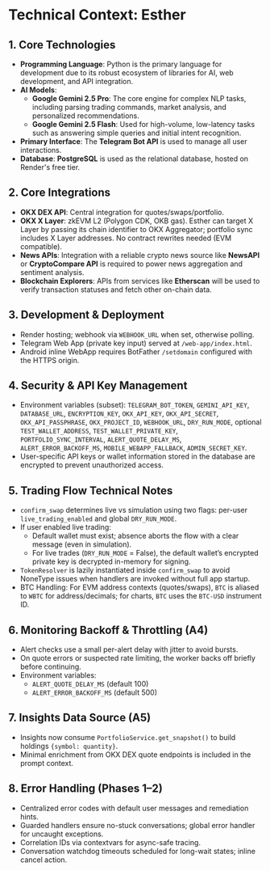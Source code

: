 # Technical Context: Esther

## 1. Core Technologies
- **Programming Language**: Python is the primary language for development due to its robust ecosystem of libraries for AI, web development, and API integration.
- **AI Models**:
    - **Google Gemini 2.5 Pro**: The core engine for complex NLP tasks, including parsing trading commands, market analysis, and personalized recommendations.
    - **Google Gemini 2.5 Flash**: Used for high-volume, low-latency tasks such as answering simple queries and initial intent recognition.
- **Primary Interface**: The **Telegram Bot API** is used to manage all user interactions.
- **Database**: **PostgreSQL** is used as the relational database, hosted on Render's free tier.

## 2. Core Integrations
- **OKX DEX API**: Central integration for quotes/swaps/portfolio.
- **OKX X Layer**: zkEVM L2 (Polygon CDK, OKB gas). Esther can target X Layer by passing its chain identifier to OKX Aggregator; portfolio sync includes X Layer addresses. No contract rewrites needed (EVM compatible).
- **News APIs**: Integration with a reliable crypto news source like **NewsAPI** or **CryptoCompare API** is required to power news aggregation and sentiment analysis.
- **Blockchain Explorers**: APIs from services like **Etherscan** will be used to verify transaction statuses and fetch other on-chain data.

## 3. Development & Deployment
- Render hosting; webhook via `WEBHOOK_URL` when set, otherwise polling.
- Telegram Web App (private key input) served at `/web-app/index.html`.
- Android inline WebApp requires BotFather `/setdomain` configured with the HTTPS origin.

## 4. Security & API Key Management
- Environment variables (subset): `TELEGRAM_BOT_TOKEN`, `GEMINI_API_KEY`, `DATABASE_URL`, `ENCRYPTION_KEY`, `OKX_API_KEY`, `OKX_API_SECRET`, `OKX_API_PASSPHRASE`, `OKX_PROJECT_ID`, `WEBHOOK_URL`, `DRY_RUN_MODE`, optional `TEST_WALLET_ADDRESS`, `TEST_WALLET_PRIVATE_KEY`, `PORTFOLIO_SYNC_INTERVAL`, `ALERT_QUOTE_DELAY_MS`, `ALERT_ERROR_BACKOFF_MS`, `MOBILE_WEBAPP_FALLBACK`, `ADMIN_SECRET_KEY`.
- User-specific API keys or wallet information stored in the database are encrypted to prevent unauthorized access.

## 5. Trading Flow Technical Notes
- `confirm_swap` determines live vs simulation using two flags: per-user `live_trading_enabled` and global `DRY_RUN_MODE`.
- If user enabled live trading:
  - Default wallet must exist; absence aborts the flow with a clear message (even in simulation).
  - For live trades (`DRY_RUN_MODE` = False), the default wallet’s encrypted private key is decrypted in-memory for signing.
- `TokenResolver` is lazily instantiated inside `confirm_swap` to avoid NoneType issues when handlers are invoked without full app startup.
- BTC Handling: For EVM address contexts (quotes/swaps), `BTC` is aliased to `WBTC` for address/decimals; for charts, `BTC` uses the `BTC-USD` instrument ID.

## 6. Monitoring Backoff & Throttling (A4)
- Alert checks use a small per-alert delay with jitter to avoid bursts.
- On quote errors or suspected rate limiting, the worker backs off briefly before continuing.
- Environment variables:
  - `ALERT_QUOTE_DELAY_MS` (default 100)
  - `ALERT_ERROR_BACKOFF_MS` (default 500)

## 7. Insights Data Source (A5)
- Insights now consume `PortfolioService.get_snapshot()` to build holdings `{symbol: quantity}`.
- Minimal enrichment from OKX DEX quote endpoints is included in the prompt context.

## 8. Error Handling (Phases 1–2)
- Centralized error codes with default user messages and remediation hints.
- Guarded handlers ensure no-stuck conversations; global error handler for uncaught exceptions.
- Correlation IDs via contextvars for async-safe tracing.
- Conversation watchdog timeouts scheduled for long-wait states; inline cancel action.
